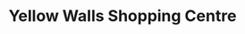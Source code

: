 ---
title: "Yellow Walls Shopping Centre"
url: /malahide/yellow-walls-shopping-centre/
shop: Einkaufszentrum
---